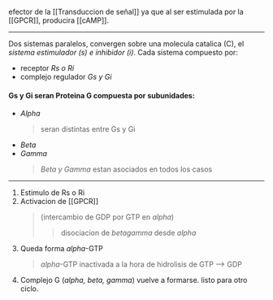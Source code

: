 efector de la [[Transduccion de señal]] ya que al ser estimulada por la [[GPCR]], producira [[cAMP]].

---

Dos sistemas paralelos, convergen sobre una molecula catalica (C), el _sistema estimulador (s) e inhibidor (i)_.
Cada sistema compuesto por:

- receptor _Rs o Ri_
- complejo regulador _Gs y Gi_

#### Gs y Gi seran Proteina G compuesta por subunidades:

- _Alpha_
    > seran distintas entre Gs y Gi
- _Beta_
- _Gamma_
    > _Beta y Gamma_ estan asociados en todos los casos

---

1. Estimulo de Rs o Ri
2. Activacion de [[GPCR]]
    > (intercambio de GDP por GTP en _alpha_)
    >
    > > disociacion de _betagamma_ desde _alpha_
3. Queda forma _alpha_-GTP
    > _alpha_-GTP inactivada a la hora de hidrolisis de GTP --> GDP
4. Complejo G (_alpha, beta, gamma_) vuelve a formarse. listo para otro ciclo.
